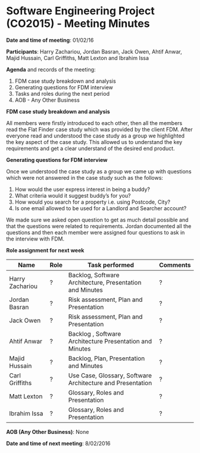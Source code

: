 # Software Engineering Project (CO2015) - Meeting Minutes

**Date and time of meeting**: 01/02/16

**Participants**: Harry Zachariou, Jordan Basran, Jack Owen, Ahtif Anwar, Majid Hussain, Carl Griffiths, Matt Lexton and Ibrahim Issa

**Agenda** and records of the meeting:

1.  FDM case study breakdown and analysis
2.  Generating questions for FDM interview
3.  Tasks and roles during the next period
4.	AOB - Any Other Business

**FDM case study breakdown and analysis**

All members were firstly introduced to each other, then all the members read the Flat Finder case study which was provided by the client FDM. After everyone read and understood the case study as a group we highlighted the key aspect of the case study. This allowed us to understand the key requirements and get a clear understand of  the desired end product.

**Generating questions for FDM interview**

Once we understood the case study as a group we came up with questions which were not answered in the case study such as the follows:

1.  How would the user express interest in being a buddy?
2.  What criteria would it suggest buddy’s for you?
3. 	How would you search for a property i.e. using Postcode, City?
4.  Is one email allowed to be used for a Landlord and Searcher account?

We made sure we asked open question to get as much detail possible and that the questions were related to requirements. Jordan documented all the questions and then each member were assigned four questions to ask in the interview with FDM.

**Role assignment for next week**

| Name | Role | Task performed | Comments |
|------|------|----------------|----------|
| Harry Zachariou | ? | Backlog, Software Architecture, Presentation and Minutes | ? |
| Jordan Basran | ? | Risk assessment, Plan and Presentation | ? |
| Jack Owen | ? | Risk assessment, Plan and Presentation | ? |
| Ahtif Anwar | ? | Backlog , Software Architecture  Presentation and Minutes  | ? |
| Majid Hussain | ? | Backlog, Plan, Presentation and Minutes  | ? |
| Carl Griffiths | ? | Use Case, Glossary,  Software Architecture and Presentation | ? |
| Matt Lexton | ? | Glossary, Roles and Presentation | ? |
| Ibrahim Issa | ? | Glossary, Roles and Presentation | ? |

**AOB (Any Other Business)**:
None

**Date and time of next meeting**: 8/02/2016
